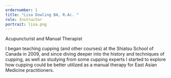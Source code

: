 ```yaml
---
ordernumber: 1
title: "Lisa Dowling BA, R.Ac. "
role: Instructor
portrait: lisa.png
---
```

Acupuncturist and Manual Therapist

I began teaching cupping (and other courses) at the Shiatsu School of Canada in 2009, and since diving deeper into the history and techniques of cupping, as well as studying from some cupping experts I started to explore how cupping could be better utilized as a manual therapy for East Asian Medicine practitioners.